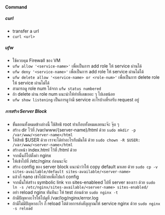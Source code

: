 #### Command
##### curl 
- transfer a url
-  ```curl <url>```
##### ufw
- ใช้ควบคุม Firewall ของ VM
- `ufw allow '<service-name>'` เพื่อเป็นการ add role ให้ service ผ่านได้
- `ufw deny '<service-name>'` เพื่อเป็นการ add role ให้ service ผ่านไม่ได้
- `ufw delete allow '<service-name> or <role-num>'` เพื่อเป็นการ delete role ให้ service ผ่านไม่ได้
- สามารถดู role num ได้จาก `ufw status numbered`
- ถ้า delete ผ่าน role num แนะนำให้ทำที่เลขเยอะ ๆ ไปเลขน้อย
- `ufw show listening` เป็นการดูว่ามี service อะไรบ้างที่รอรับ request อยู่
##### การสร้าง Server Block
- ขั้นตอนทั้งหมดข้างล่างนี้ ใช้สิทธิ root ทำเกือบทั้งหมดเลยนะจ๊ะ จุ๊บ ๆ 
- สร้าง dir ไว้ที่ /var/www/{server-name}/html ด้วย `sudo mkdir -p /var/www/<server-name>/html`
- ให้สิทธิ $USER ด้วย เราจะได้ทำอะไรกับมันได้ ด้วย `sudo chown -R $USER: /var/www/<server-name>/html`
- สร้างหน้า index.html ไว้ที่ /html ด้วย
- จากนั้นก็ไปตั้งค่า nginx
- ให้เข้าไปที่ /etc/nginx ก่อนนะจ๊ะ
- สร้าง config ของ server block แนะนำว่าให้ copy default มาเลย ด้วย `sudo cp -v sites-available/default sites-available/<server-name>`
- แล้วก็ nano เข้าไปด้วยเพื่อไปแก้ config
- จากนั้นให้สร้าง symbolic link จาก sites-enableed ไปที่ server ของเรา ด้วย `sudo ln -s /etc/nginx/sites-available/<server-name> sites-enabled/`
- อย่า reload nginx ทันทีนะ ให้ test ก่อนด้วย `sudo nginx -t`
- ถ้ามีปัญหาอะไรให้ไปดูที่ /var/log/nginx/error.log
- ถ้ามีไม่มีปัญหาอะไร ก็ reload ได้ด้วยการส่งสัญญาณให้ service nginx ด้วย `sudo nginx -s reload`